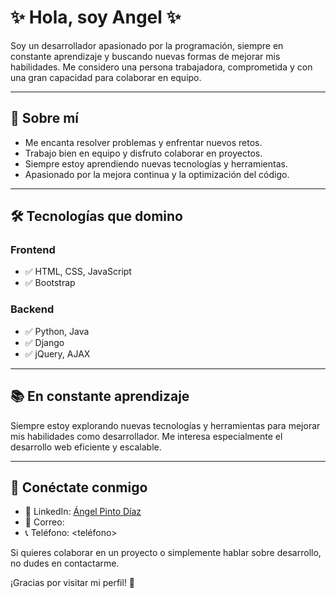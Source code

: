 # ✨ Hola, soy Angel ✨

Soy un desarrollador apasionado por la programación, siempre en constante aprendizaje y buscando nuevas formas de mejorar mis habilidades. Me considero una persona trabajadora, comprometida y con una gran capacidad para colaborar en equipo.

---

## 💪 Sobre mí
- Me encanta resolver problemas y enfrentar nuevos retos.
- Trabajo bien en equipo y disfruto colaborar en proyectos.
- Siempre estoy aprendiendo nuevas tecnologías y herramientas.
- Apasionado por la mejora continua y la optimización del código.

---

## 🛠️ Tecnologías que domino
### **Frontend**
- ✅ HTML, CSS, JavaScript
- ✅ Bootstrap

### **Backend**
- ✅ Python, Java
- ✅ Django
- ✅ jQuery, AJAX

---

## 📚 En constante aprendizaje
Siempre estoy explorando nuevas tecnologías y herramientas para mejorar mis habilidades como desarrollador. Me interesa especialmente el desarrollo web eficiente y escalable.

---

## 👤 Conéctate conmigo
- 🔗 LinkedIn: [Ángel Pinto Díaz](https://www.linkedin.com/in/%C3%A1ngel-pinto-d%C3%ADaz-986678306/)
- 📧 Correo: <correo>
- 📞 Teléfono: <teléfono>

Si quieres colaborar en un proyecto o simplemente hablar sobre desarrollo, no dudes en contactarme.

¡Gracias por visitar mi perfil! 🚀

